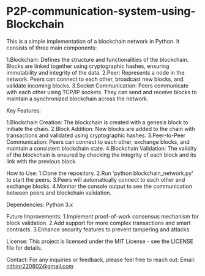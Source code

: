 # P2P-communication-system-using-Blockchain

This is a simple implementation of a blockchain network in Python. It consists of three main components:

1.Blockchain: Defines the structure and functionalities of the blockchain. Blocks are linked together using cryptographic hashes, ensuring immutability and integrity of the data.
2.Peer: Represents a node in the network. Peers can connect to each other, broadcast new blocks, and validate incoming blocks.
3.Socket Communication: Peers communicate with each other using TCP/IP sockets. They can send and receive blocks to maintain a synchronized blockchain across the network.

Key Features:

1.Blockchain Creation: The blockchain is created with a genesis block to initiate the chain.
2.Block Addition: New blocks are added to the chain with transactions and validated using cryptographic hashes.
3.Peer-to-Peer Communication: Peers can connect to each other, exchange blocks, and maintain a consistent blockchain state.
4.Blockchain Validation: The validity of the blockchain is ensured by checking the integrity of each block and its link with the previous block.

How to Use:
1.Clone the repository.
2.Run 'python blockchain_network.py' to start the peers.
3.Peers will automatically connect to each other and exchange blocks.
4.Monitor the console output to see the communication between peers and blockchain validation.

Dependencies:
Python 3.x

Future Improvements:
1.Implement proof-of-work consensus mechanism for block validation.
2.Add support for more complex transactions and smart contracts.
3.Enhance security features to prevent tampering and attacks.

License:
This project is licensed under the MIT License - see the LICENSE file for details.

Contact:
For any inquiries or feedback, please feel free to reach out:
Email: nithinr220802@gmail.com

